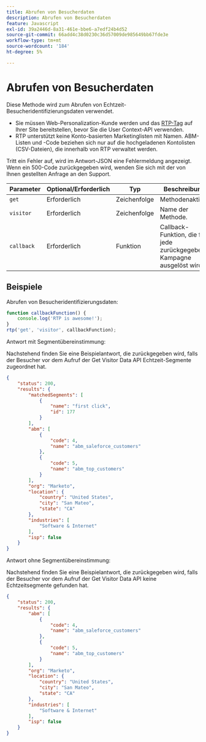 ```yaml
---
title: Abrufen von Besucherdaten
description: Abrufen von Besucherdaten
feature: Javascript
exl-id: 39a2446d-8a31-461e-bbe6-a7edf24b4d52
source-git-commit: 66add4c38d0230c36d57009de985649bb67fde3e
workflow-type: tm+mt
source-wordcount: '184'
ht-degree: 5%

---
```


# Abrufen von Besucherdaten

Diese Methode wird zum Abrufen von Echtzeit-Besucheridentifizierungsdaten verwendet.

- Sie müssen Web-Personalization-Kunde werden und das [RTP-Tag](https://experienceleague.adobe.com/en/docs/marketo/using/product-docs/web-personalization/rtp-tag-implementation/deploy-the-rtp-javascript) auf Ihrer Site bereitstellen, bevor Sie die User Context-API verwenden.
- RTP unterstützt keine Konto-basierten Marketinglisten mit Namen. ABM-Listen und -Code beziehen sich nur auf die hochgeladenen Kontolisten (CSV-Dateien), die innerhalb von RTP verwaltet werden.

Tritt ein Fehler auf, wird im Antwort-JSON eine Fehlermeldung angezeigt. Wenn ein 500-Code zurückgegeben wird, wenden Sie sich mit der von Ihnen gestellten Anfrage an den Support.

| Parameter | Optional/Erforderlich | Typ | Beschreibung |
|---|---|---|---|
| `get` | Erforderlich | Zeichenfolge | Methodenaktion |
| `visitor` | Erforderlich | Zeichenfolge | Name der Methode. |
| `callback` | Erforderlich | Funktion | Callback-Funktion, die für jede zurückgegebene Kampagne ausgelöst wird. |

## Beispiele

Abrufen von Besucheridentifizierungsdaten:

```javascript
function callbackFunction() {
    console.log('RTP is awesome!');
}
rtp('get', 'visitor', callbackFunction);
```

Antwort mit Segmentübereinstimmung:

Nachstehend finden Sie eine Beispielantwort, die zurückgegeben wird, falls der Besucher vor dem Aufruf der Get Visitor Data API Echtzeit-Segmente zugeordnet hat.

```json
{
    "status": 200,
    "results": {
        "matchedSegments": [
            {
                "name": "first click",
                "id": 177
            }
        ],
        "abm": [
            {
                "code": 4,
                "name": "abm_saleforce_customers"
            },
            {
                "code": 5,
                "name": "abm_top_customers"
            }
        ],
        "org": "Marketo",
        "location": {
            "country": "United States",
            "city": "San Mateo",
            "state": "CA"
        },
        "industries": [
            "Software & Internet"
        ],
        "isp": false
    }
}
```

Antwort ohne Segmentübereinstimmung:

Nachstehend finden Sie eine Beispielantwort, die zurückgegeben wird, falls der Besucher vor dem Aufruf der Get Visitor Data API keine Echtzeitsegmente gefunden hat.

```json
{
    "status": 200,
    "results": {
        "abm": [
            {
                "code": 4,
                "name": "abm_saleforce_customers"
            },
            {
                "code": 5,
                "name": "abm_top_customers"
            }
        ],
        "org": "Marketo",
        "location": {
            "country": "United States",
            "city": "San Mateo",
            "state": "CA"
        },
        "industries": [
            "Software & Internet"
        ],
        "isp": false
    }
}
```
